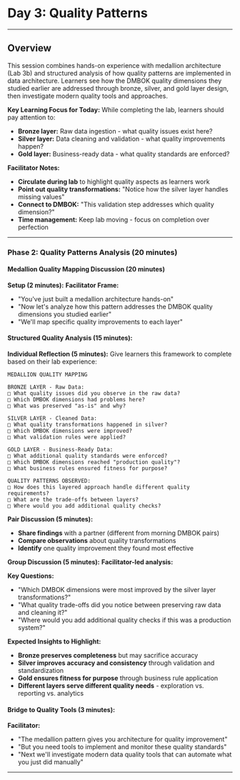 # Day 3: Quality Patterns

---

## Overview
This session combines hands-on experience with medallion architecture (Lab 3b) and structured analysis of how quality patterns are implemented in data architecture. Learners see how the DMBOK quality dimensions they studied earlier are addressed through bronze, silver, and gold layer design, then investigate modern quality tools and approaches.

**Key Learning Focus for Today:**
While completing the lab, learners should pay attention to:
- **Bronze layer:** Raw data ingestion - what quality issues exist here?
- **Silver layer:** Data cleaning and validation - what quality improvements happen?
- **Gold layer:** Business-ready data - what quality standards are enforced?

**Facilitator Notes:**
- **Circulate during lab** to highlight quality aspects as learners work
- **Point out quality transformations:** "Notice how the silver layer handles missing values"
- **Connect to DMBOK:** "This validation step addresses which quality dimension?"
- **Time management:** Keep lab moving - focus on completion over perfection

---

### Phase 2: Quality Patterns Analysis (20 minutes)

#### Medallion Quality Mapping Discussion (20 minutes)

**Setup (2 minutes):**
**Facilitator Frame:**
- "You've just built a medallion architecture hands-on"
- "Now let's analyze how this pattern addresses the DMBOK quality dimensions you studied earlier"
- "We'll map specific quality improvements to each layer"

#### Structured Quality Analysis (15 minutes):

**Individual Reflection (5 minutes):**
Give learners this framework to complete based on their lab experience:

```
MEDALLION QUALITY MAPPING

BRONZE LAYER - Raw Data:
□ What quality issues did you observe in the raw data?
□ Which DMBOK dimensions had problems here?
□ What was preserved "as-is" and why?

SILVER LAYER - Cleaned Data:  
□ What quality transformations happened in silver?
□ Which DMBOK dimensions were improved?
□ What validation rules were applied?

GOLD LAYER - Business-Ready Data:
□ What additional quality standards were enforced?
□ Which DMBOK dimensions reached "production quality"?
□ What business rules ensured fitness for purpose?

QUALITY PATTERNS OBSERVED:
□ How does this layered approach handle different quality requirements?
□ What are the trade-offs between layers?
□ Where would you add additional quality checks?
```

**Pair Discussion (5 minutes):**
- **Share findings** with a partner (different from morning DMBOK pairs)
- **Compare observations** about quality transformations
- **Identify** one quality improvement they found most effective

**Group Discussion (5 minutes):**
**Facilitator-led analysis:**

**Key Questions:**
- "Which DMBOK dimensions were most improved by the silver layer transformations?"
- "What quality trade-offs did you notice between preserving raw data and cleaning it?"
- "Where would you add additional quality checks if this was a production system?"

**Expected Insights to Highlight:**
- **Bronze preserves completeness** but may sacrifice accuracy
- **Silver improves accuracy and consistency** through validation and standardization
- **Gold ensures fitness for purpose** through business rule application
- **Different layers serve different quality needs** - exploration vs. reporting vs. analytics

#### Bridge to Quality Tools (3 minutes):
**Facilitator:**
- "The medallion pattern gives you architecture for quality improvement"
- "But you need tools to implement and monitor these quality standards"
- "Next we'll investigate modern data quality tools that can automate what you just did manually"

---

